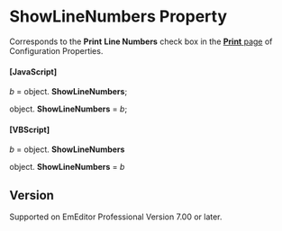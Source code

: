 # ShowLineNumbers Property

Corresponds to the **Print**
**Line Numbers** check box in the
[**Print** page](../../dlg/properties/print/index) of Configuration Properties.

#### \[JavaScript\]

_b_ = object. **ShowLineNumbers**;

object. **ShowLineNumbers** = _b_;

#### \[VBScript\]

_b_ = object. **ShowLineNumbers**

object. **ShowLineNumbers** = _b_

## Version

Supported on EmEditor Professional Version 7.00 or later.